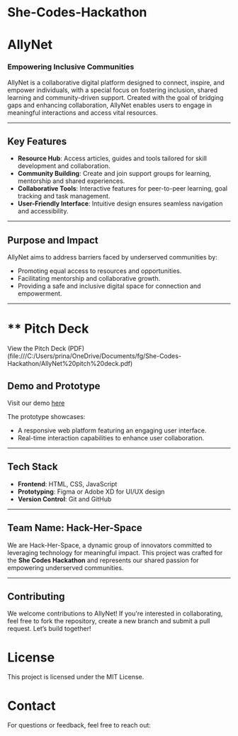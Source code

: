 # She-Codes-Hackathon
# AllyNet

### **Empowering Inclusive Communities**

AllyNet is a collaborative digital platform designed to connect, inspire, and empower individuals, with a special focus on fostering inclusion, shared learning and community-driven support. Created with the goal of bridging gaps and enhancing collaboration, AllyNet enables users to engage in meaningful interactions and access vital resources.

---

## **Key Features**
- **Resource Hub**: Access articles, guides and tools tailored for skill development and collaboration.
- **Community Building**: Create and join support groups for learning, mentorship and shared experiences.
- **Collaborative Tools**: Interactive features for peer-to-peer learning, goal tracking and task management.
- **User-Friendly Interface**: Intuitive design ensures seamless navigation and accessibility.

---

## **Purpose and Impact**
AllyNet aims to address barriers faced by underserved communities by:
- Promoting equal access to resources and opportunities.
- Facilitating mentorship and collaborative growth.
- Providing a safe and inclusive digital space for connection and empowerment.

---
# ** Pitch Deck
View the Pitch Deck (PDF)(file:///C:/Users/prina/OneDrive/Documents/fg/She-Codes-Hackathon/AllyNet%20pitch%20deck.pdf)


## **Demo and Prototype**
Visit our demo [here](#) 

The prototype showcases:
- A responsive web platform featuring an engaging user interface.
- Real-time interaction capabilities to enhance user collaboration.

---

## **Tech Stack**
- **Frontend**: HTML, CSS, JavaScript 
- **Prototyping**: Figma or Adobe XD for UI/UX design
- **Version Control**: Git and GitHub

---

## **Team Name: Hack-Her-Space**
We are Hack-Her-Space, a dynamic group of innovators committed to leveraging technology for meaningful impact. This project was crafted for the **She Codes Hackathon** and represents our shared passion for empowering underserved communities.

---
## **Contributing**
We welcome contributions to AllyNet! If you're interested in collaborating, feel free to fork the repository, create a new branch and submit a pull request. Let’s build together!
# **License**
This project is licensed under the MIT License.
# **Contact**
For questions or feedback, feel free to reach out: